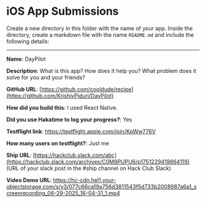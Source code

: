 # iOS App Submissions

Create a new directory in this folder with the name of your app. Inside the directory, create a markdown file with the name `README.md` and include the following details:

---

**Name**: DayPilot

**Description**: What is this app? How does it help you? What problem does it solve for you and your friends?

**GitHub URL**: [https://github.com/cooldude/recipe](https://github.com/KrishivPiduri/DayPilot)

**How did you build this**: I used React Native.

**Did you use Hakatime to log your progress?**: Yes

**Testflight link**: https://testflight.apple.com/join/KpWw776V

**How many users on testflight?**: Just me

**Ship URL**: [https://hackclub.slack.com/abc](https://hackclub.slack.com/archives/C0M8PUPU6/p1751229419864119) (URL of your slack post in the #ship channel on Hack Club Slack)

**Video Demo URL**: https://hc-cdn.hel1.your-objectstorage.com/s/v3/077c66ca19a756d3811543f5d733b2008987a6a1_screenrecording_06-29-2025_16-04-31_1.mp4
